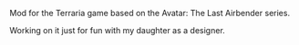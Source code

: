 Mod for the Terraria game based on the Avatar: The Last Airbender series.

Working on it just for fun with my daughter as a designer.
